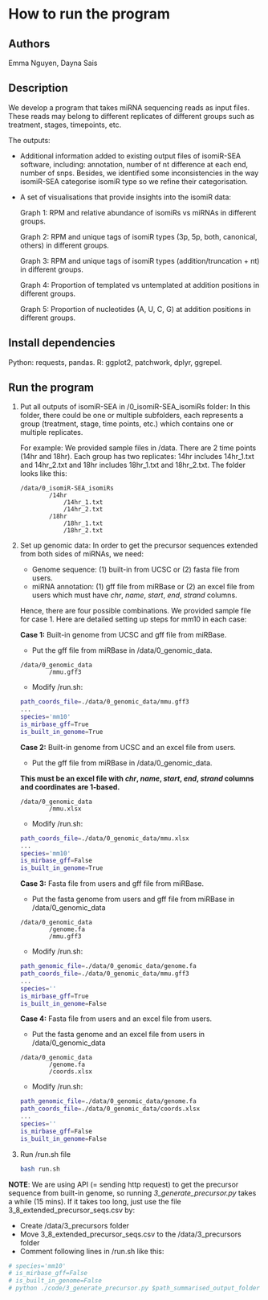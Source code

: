 # How to run the program

## Authors

Emma Nguyen, Dayna Sais

## Description

We develop a program that takes miRNA sequencing reads as input files. These reads may belong to different replicates of different groups such as treatment, stages, timepoints, etc.

The outputs:

- Additional information added to existing output files of isomiR-SEA software, including: annotation, number of nt difference at each end, number of snps. Besides, we identified some inconsistencies in the way isomiR-SEA categorise isomiR type so we refine their categorisation.

- A set of visualisations that provide insights into the isomiR data:

  Graph 1: RPM and relative abundance of isomiRs vs miRNAs in different groups.

  Graph 2: RPM and unique tags of isomiR types (3p, 5p, both, canonical, others) in different groups.

  Graph 3: RPM and unique tags of isomiR types (addition/truncation + nt) in different groups.

  Graph 4: Proportion of templated vs untemplated at addition positions in different groups.

  Graph 5: Proportion of nucleotides (A, U, C, G) at addition positions in different groups.

## Install dependencies

Python: requests, pandas.
R: ggplot2, patchwork, dplyr, ggrepel.

## Run the program

1.  Put all outputs of isomiR-SEA in /0_isomiR-SEA_isomiRs folder: In this folder, there could be one or multiple subfolders, each represents a group (treatment, stage, time points, etc.) which contains one or multiple replicates.

    For example: We provided sample files in /data. There are 2 time points (14hr and 18hr). Each group has two replicates: 14hr includes 14hr_1.txt and 14hr_2.txt and 18hr includes 18hr_1.txt and 18hr_2.txt. The folder looks like this:

    ```
    /data/0_isomiR-SEA_isomiRs
            /14hr
                /14hr_1.txt
                /14hr_2.txt
            /18hr
                /18hr_1.txt
                /18hr_2.txt
    ```

2.  Set up genomic data: In order to get the precursor sequences extended from both sides of miRNAs, we need:

    - Genome sequence: (1) built-in from UCSC or (2) fasta file from users.
    - miRNA annotation: (1) gff file from miRBase or (2) an excel file from users which must have _chr_, _name_, _start_, _end_, _strand_ columns.

    Hence, there are four possible combinations. We provided sample file for case 1. Here are detailed setting up steps for mm10 in each case:

    **Case 1:** Built-in genome from UCSC and gff file from miRBase.

    - Put the gff file from miRBase in /data/0_genomic_data.

    ```
    /data/0_genomic_data
            /mmu.gff3
    ```

    - Modify /run.sh:

    ```bash
    path_coords_file=./data/0_genomic_data/mmu.gff3
    ...
    species='mm10'
    is_mirbase_gff=True
    is_built_in_genome=True
    ```

    **Case 2:** Built-in genome from UCSC and an excel file from users.

    - Put the gff file from miRBase in /data/0_genomic_data.

    **This must be an excel file with _chr_, _name_, _start_, _end_, _strand_ columns and coordinates are 1-based.**

    ```
    /data/0_genomic_data
            /mmu.xlsx
    ```

    - Modify /run.sh:

    ```bash
    path_coords_file=./data/0_genomic_data/mmu.xlsx
    ...
    species='mm10'
    is_mirbase_gff=False
    is_built_in_genome=True
    ```

    **Case 3:** Fasta file from users and gff file from miRBase.

    - Put the fasta genome from users and gff file from miRBase in /data/0_genomic_data

    ```
    /data/0_genomic_data
            /genome.fa
            /mmu.gff3
    ```

    - Modify /run.sh:

    ```bash
    path_genomic_file=./data/0_genomic_data/genome.fa
    path_coords_file=./data/0_genomic_data/mmu.gff3
    ...
    species=''
    is_mirbase_gff=True
    is_built_in_genome=False
    ```

    **Case 4:** Fasta file from users and an excel file from users.

    - Put the fasta genome and an excel file from users in /data/0_genomic_data

    ```
    /data/0_genomic_data
            /genome.fa
            /coords.xlsx
    ```

    - Modify /run.sh:

    ```bash
    path_genomic_file=./data/0_genomic_data/genome.fa
    path_coords_file=./data/0_genomic_data/coords.xlsx
    ...
    species=''
    is_mirbase_gff=False
    is_built_in_genome=False
    ```

3.  Run /run.sh file

    ```bash
    bash run.sh
    ```

**NOTE**: We are using API (= sending http request) to get the precursor sequence from built-in genome, so running _3_generate_precursor.py_ takes a while (15 mins). If it takes too long, just use the file 3_8_extended_precursor_seqs.csv by:

- Create /data/3_precursors folder
- Move 3_8_extended_precursor_seqs.csv to the /data/3_precursors folder
- Comment following lines in /run.sh like this:

```bash
# species='mm10'
# is_mirbase_gff=False
# is_built_in_genome=False
# python ./code/3_generate_precursor.py $path_summarised_output_folder $path_precursors_output_folder $path_genomic_file $path_coords_file $species $is_mirbase_gff $is_built_in_genome

```
